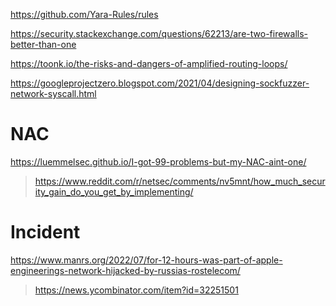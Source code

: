 https://github.com/Yara-Rules/rules

https://security.stackexchange.com/questions/62213/are-two-firewalls-better-than-one

https://toonk.io/the-risks-and-dangers-of-amplified-routing-loops/

https://googleprojectzero.blogspot.com/2021/04/designing-sockfuzzer-network-syscall.html

# NAC
https://luemmelsec.github.io/I-got-99-problems-but-my-NAC-aint-one/
> https://www.reddit.com/r/netsec/comments/nv5mnt/how_much_security_gain_do_you_get_by_implementing/

# Incident
https://www.manrs.org/2022/07/for-12-hours-was-part-of-apple-engineerings-network-hijacked-by-russias-rostelecom/
> https://news.ycombinator.com/item?id=32251501